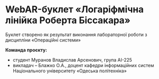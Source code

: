 # WebAR-буклет «Логаріфмічна лінійка Роберта Біссакара»
Буклет створено як результат виконання лабораторної роботи з дисципліни «Операційні системи»

**Команда проєкту:**
+ студент Муранов Владислав Арсенович, група АІ-225
+ викладач – Блажко О.А., доцент кафедри інформаційних систем Національного університету «Одеська політехніка»
